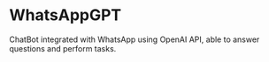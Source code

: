 # WhatsAppGPT
ChatBot integrated with WhatsApp using OpenAI API, able to answer questions and perform tasks.
